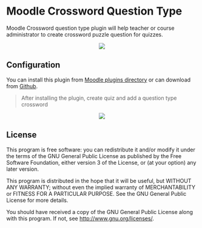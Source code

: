 # Moodle Crossword Question Type
Moodle Crossword question type plugin will help teacher or course administrator to create crossword puzzle question for quizzes.

<p align="center">
<img src="https://i.imgur.com/S0pRiB6.png?1">
</p>


## Configuration

You can install this plugin from [Moodle plugins directory](https://moodle.org/plugins) or can download from [Github](https://github.com/eLearning-BS23/moodle-qtype_crossword).

> After installing the plugin, create quiz and add a question type crossword


<p align="center">
<img src="https://i.imgur.com/kqh1kMG.png">
</p>



## License

This program is free software: you can redistribute it and/or modify it under
the terms of the GNU General Public License as published by the Free Software
Foundation, either version 3 of the License, or (at your option) any later
version.

This program is distributed in the hope that it will be useful, but WITHOUT ANY
WARRANTY; without even the implied warranty of MERCHANTABILITY or FITNESS FOR A
PARTICULAR PURPOSE.  See the GNU General Public License for more details.

You should have received a copy of the GNU General Public License along with
this program.  If not, see <http://www.gnu.org/licenses/>.
